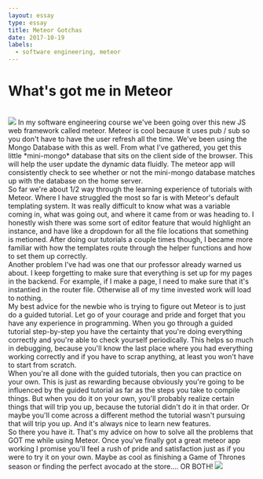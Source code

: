 ```yaml
---
layout: essay
type: essay
title: Meteor Gotchas
date: 2017-10-19
labels:
  - software engineering, meteor
---
```




# What's got me in Meteor
<br> 
<img class="ui medium left floated rounded image" src="https://www.anychart.com/_design/img/upload/plugins/meteor-logo.png">
     In my software engineering course we've been going over this new JS web framework called meteor. Meteor is cool because it uses pub / sub so you don't have to have the user refresh all the time. We've been using the Mongo Database with this as well. From what I've gathered, you get this little *mini-mongo* database that sits on the client side of the browser. This will help the user update the dynamic data fluidly. The meteor app will consistently check to see whether or not the mini-mongo database matches up with the database on the home server. 

<br>
     So far we're about 1/2 way through the learning experience of tutorials with Meteor. Where I have struggled the most so far is with Meteor's default templating system. It was really difficult to know what was a variable coming in, what was going out, and where it came from or was heading to. I honestly wish there was some sort of editor feature that would highlight an instance, and have like a dropdown for all the file locations that something is metioned. After doing our tutorials a couple times though, I became more familiar with how the templates route through the helper functions and how to set them up correctly. 

<br>
    Another problem I've had was one that our professor already warned us about. I keep forgetting to make sure that everything is set up for my pages in the backend. For example, if I make a page, I need to make sure that it's instantied in the router file. Otherwise all of my time invested work will load to nothing. 

<br>
    My best advice for the newbie who is trying to figure out Meteor is to just do a guided tutorial. Let go of your courage and pride and forget that you have any experience in programming. When you go through a guided tutorial step-by-step you have the certainty that you're doing everything correctly and you're able to check yourself periodically. This helps so much in debugging, because you'll know the last place where you had everything working correctly and if you have to scrap anything, at least you won't have to start from scratch. 
    
<br> 
    When you're all done with the guided tutorials, then you can practice on your own. This is just as rewarding because obviously you're going to be influenced by the guided tutorial as far as the steps you take to compile things. But when you do it on your own, you'll probably realize certain things that will trip you up, because the tutorial didn't do it in that order. Or maybe you'll come across a different method the tutorial wasn't pursuing that will trip you up. And it's always nice to learn new features. 
    
<br> 
   So there you have it. That's my advice on how to solve all the problems that GOT me while using Meteor. Once you've finally got a great meteor app working I promise you'll feel a rush of pride and satisfaction just as if you were to try it on your own. Maybe as cool as finishing a Game of Thrones season or finding the perfect avocado at the store.... OR BOTH! 

<img class="ui centered medium rounded image" src="https://static.boredpanda.com/blog/wp-content/uploads/2015/10/funny-game-of-thrones-memes-fb.jpg">

